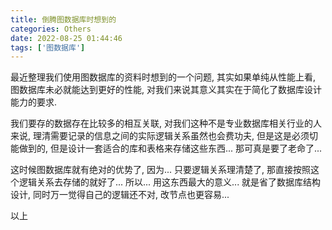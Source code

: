 ```yaml
---
title: 倒腾图数据库时想到的
categories: Others
date: 2022-08-25 01:44:46
tags: ['图数据库']
---
```


最近整理我们使用图数据库的资料时想到的一个问题, 其实如果单纯从性能上看, 图数据库未必就能达到更好的性能, 对我们来说其意义其实在于简化了数据库设计能力的要求.

<!-- 摘要部分 -->
<!-- more -->

我们要存的数据存在比较多的相互关联, 对我们这种不是专业数据库相关行业的人来说, 理清需要记录的信息之间的实际逻辑关系虽然也会费功夫, 但是这是必须切能做到的, 但是设计一套适合的库和表格来存储这些东西... 那可真是要了老命了...

这时候图数据库就有绝对的优势了, 因为... 只要逻辑关系理清楚了, 那直接按照这个逻辑关系去存储的就好了... 所以... 用这东西最大的意义... 就是省了数据库结构设计, 同时万一觉得自己的逻辑还不对, 改节点也更容易...

以上